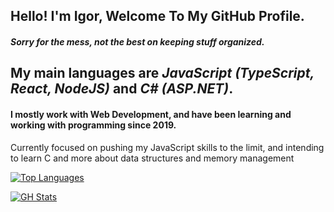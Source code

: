 ## Hello! I'm Igor, Welcome To My GitHub Profile.
#### *Sorry for the mess, not the best on keeping stuff organized.*

## My main languages are *JavaScript (TypeScript, React, NodeJS)* and *C# (ASP.NET)*.
#### I mostly work with Web Development, and have been learning and working with programming since 2019.
 
 Currently focused on pushing my JavaScript skills to the limit, and intending to learn C and more about data structures and memory management

 [![Top Languages](https://github-readme-stats.vercel.app/api/top-langs/?username=Igor-MPereira&layout=compact)](https://github.com/Igor-MPereira/Igor-MPereira)
 
 
 [![GH Stats](https://github-readme-stats.vercel.app/api/?username=Igor-MPereira&show_icons=true&theme=react)](https://github.com/Igor-MPereira/Igor-MPereira)
